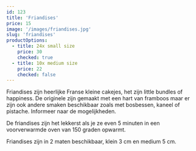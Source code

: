 ```yaml
---
id: 123
title: 'Friandises'
price: 15
image: '/images/friandises.jpg'
slug: 'friandises'
productOptions:
  - title: 24x small size
    price: 30
    checked: true
  - title: 10x medium size
    price: 22
    checked: false
---
```


Friandises zijn heerlijke Franse kleine cakejes, het zijn little bundles of happiness. De originele zijn gemaakt met een hart van framboos maar er zijn ook andere smaken beschikbaar zoals met bosbessen, kaneel of pistache. Informeer naar de mogelijkheden.

De friandises zijn het lekkerst als je ze even 5 minuten in een voorverwarmde oven van 150 graden opwarmt.

Friandises zijn in 2 maten beschikbaar, klein 3 cm en medium 5 cm.
